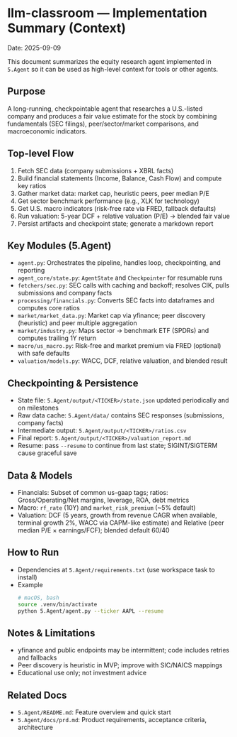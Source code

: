 # llm-classroom — Implementation Summary (Context)

Date: 2025-09-09

This document summarizes the equity research agent implemented in `5.Agent` so it can be used as high-level context for tools or other agents.

## Purpose
A long-running, checkpointable agent that researches a U.S.-listed company and produces a fair value estimate for the stock by combining fundamentals (SEC filings), peer/sector/market comparisons, and macroeconomic indicators.

## Top-level Flow
1) Fetch SEC data (company submissions + XBRL facts)
2) Build financial statements (Income, Balance, Cash Flow) and compute key ratios
3) Gather market data: market cap, heuristic peers, peer median P/E
4) Get sector benchmark performance (e.g., XLK for technology)
5) Get U.S. macro indicators (risk-free rate via FRED, fallback defaults)
6) Run valuation: 5-year DCF + relative valuation (P/E) → blended fair value
7) Persist artifacts and checkpoint state; generate a markdown report

## Key Modules (5.Agent)
- `agent.py`: Orchestrates the pipeline, handles loop, checkpointing, and reporting
- `agent_core/state.py`: `AgentState` and `Checkpointer` for resumable runs
- `fetchers/sec.py`: SEC calls with caching and backoff; resolves CIK, pulls submissions and company facts
- `processing/financials.py`: Converts SEC facts into dataframes and computes core ratios
- `market/market_data.py`: Market cap via yfinance; peer discovery (heuristic) and peer multiple aggregation
- `market/industry.py`: Maps sector → benchmark ETF (SPDRs) and computes trailing 1Y return
- `macro/us_macro.py`: Risk-free and market premium via FRED (optional) with safe defaults
- `valuation/models.py`: WACC, DCF, relative valuation, and blended result

## Checkpointing & Persistence
- State file: `5.Agent/output/<TICKER>/state.json` updated periodically and on milestones
- Raw data cache: `5.Agent/data/` contains SEC responses (submissions, company facts)
- Intermediate output: `5.Agent/output/<TICKER>/ratios.csv`
- Final report: `5.Agent/output/<TICKER>/valuation_report.md`
- Resume: pass `--resume` to continue from last state; SIGINT/SIGTERM cause graceful save

## Data & Models
- Financials: Subset of common us-gaap tags; ratios: Gross/Operating/Net margins, leverage, ROA, debt metrics
- Macro: `rf_rate` (10Y) and `market_risk_premium` (~5% default)
- Valuation: DCF (5 years, growth from revenue CAGR when available, terminal growth 2%, WACC via CAPM-like estimate) and Relative (peer median P/E × earnings/FCF); blended default 60/40

## How to Run
- Dependencies at `5.Agent/requirements.txt` (use workspace task to install)
- Example
  ```bash
  # macOS, bash
  source .venv/bin/activate
  python 5.Agent/agent.py --ticker AAPL --resume
  ```

## Notes & Limitations
- yfinance and public endpoints may be intermittent; code includes retries and fallbacks
- Peer discovery is heuristic in MVP; improve with SIC/NAICS mappings
- Educational use only; not investment advice

## Related Docs
- `5.Agent/README.md`: Feature overview and quick start
- `5.Agent/docs/prd.md`: Product requirements, acceptance criteria, architecture
